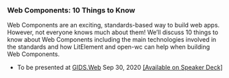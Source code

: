 ### Web Components: 10 Things to Know

Web Components are an exciting, standards-based way to build web apps. However, not everyone knows much about them! We’ll discuss 10 things to know about Web Components including the main technologies involved in the standards and how LitElement and open-wc can help when building Web Components.

- To be presented at [GIDS.Web](https://wurreka.com/ict/virtual-conference/web/) Sep 30, 2020 [[Available on Speaker Deck]](https://speakerdeck.com/devwiththehair/web-components-10-things-to-know)
